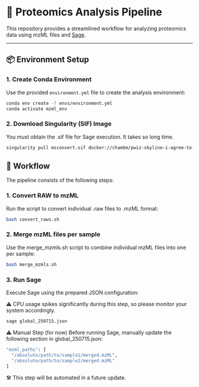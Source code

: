 # 🧪 Proteomics Analysis Pipeline

This repository provides a streamlined workflow for analyzing proteomics data using mzML files and [Sage](https://github.com/lazear/sage).

---

## 📦 Environment Setup

### 1. Create Conda Environment

Use the provided `environment.yml` file to create the analysis environment:

```bash
conda env create -f envs/environment.yml
conda activate mzml_env
```
### 2. Download Singularity (SIF) Image
You must obtain the .sif file for Sage execution.
It takes so long time.
```bash
singularity pull msconvert.sif docker://chambm/pwiz-skyline-i-agree-to-the-vendor-licenses
```

## 🔁 Workflow
The pipeline consists of the following steps:

### 1. Convert RAW to mzML
Run the script to convert individual .raw files to .mzML format:

```bash
bash convert_raws.sh
```
### 2. Merge mzML files per sample
Use the merge_mzmls.sh script to combine individual mzML files into one per sample:
```bash
bash merge_mzmls.sh
```
### 3. Run Sage
Execute Sage using the prepared JSON configuration:

⚠️ CPU usage spikes significantly during this step, so please monitor your system accordingly.

```bash
sage global_250715.json
```
⚠️ Manual Step (for now)
Before running Sage, manually update the following section in global_250715.json:

```bash
"mzml_paths": [
  "/absolute/path/to/sample1/merged.mzML",
  "/absolute/path/to/sample2/merged.mzML"
]
```
🛠 This step will be automated in a future update.

